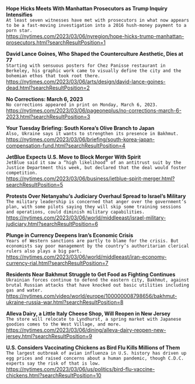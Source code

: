 **Hope Hicks Meets With Manhattan Prosecutors as Trump Inquiry Intensifies**\
`At least seven witnesses have met with prosecutors in what now appears to be a fast-moving investigation into a 2016 hush-money payment to a porn star.`\
https://nytimes.com/2023/03/06/nyregion/hope-hicks-trump-manhattan-prosecutors.html?searchResultPosition=1

**David Lance Goines, Who Shaped the Counterculture Aesthetic, Dies at 77**\
`Starting with sensuous posters for Chez Panisse restaurant in Berkeley, his graphic work came to visually define the city and the bohemian ethos that took root there.`\
https://nytimes.com/2023/03/06/arts/design/david-lance-goines-dead.html?searchResultPosition=2

**No Corrections: March 6, 2023**\
`No corrections appeared in print on Monday, March 6, 2023.`\
https://nytimes.com/2023/03/06/pageoneplus/no-corrections-march-6-2023.html?searchResultPosition=3

**Your Tuesday Briefing: South Korea’s Olive Branch to Japan**\
`Also, Ukraine says it wants to strengthen its presence in Bakhmut.`\
https://nytimes.com/2023/03/06/briefing/south-korea-japan-compensation-fund.html?searchResultPosition=4

**JetBlue Expects U.S. Move to Block Merger With Spirit**\
`JetBlue said it saw a “high likelihood” of an antitrust suit by the Justice Department this week, but declared that the deal would foster competition.`\
https://nytimes.com/2023/03/06/business/jetblue-spirit-merger.html?searchResultPosition=5

**Protests Over Netanyahu’s Judiciary Overhaul Spread to Israel’s Military**\
`The military leadership is concerned that anger over the government’s plan, with some pilots saying they will skip some training sessions and operations, could diminish military capabilities.`\
https://nytimes.com/2023/03/06/world/middleeast/israel-military-judiciary.html?searchResultPosition=6

**Plunge in Currency Deepens Iran’s Economic Crisis**\
`Years of Western sanctions are partly to blame for the crisis. But economists say poor management by the country’s authoritarian clerical rulers also plays a big part.`\
https://nytimes.com/2023/03/06/world/middleeast/iran-economy-currency-rial.html?searchResultPosition=7

**Residents Near Bakhmut Struggle to Get Food as Fighting Continues**\
`Ukrainian forces continue to defend the eastern city, Bakhmut, against brutal Russian attacks that have knocked out basic utilities including gas and water.`\
https://nytimes.com/video/world/europe/100000008798656/bakhmut-ukraine-russia-war.html?searchResultPosition=8

**Alleva Dairy, a Little Italy Cheese Shop, Will Reopen in New Jersey**\
`The store will relocate to Lyndhurst, a spring market with Japanese goodies comes to the West Village, and more.`\
https://nytimes.com/2023/03/06/dining/alleva-dairy-reopen-new-jersey.html?searchResultPosition=9

**U.S. Considers Vaccinating Chickens as Bird Flu Kills Millions of Them**\
`The largest outbreak of avian influenza in U.S. history has driven up egg prices and raised concerns about a human pandemic, though C.D.C. experts say the risk of that is low.`\
https://nytimes.com/2023/03/06/us/politics/bird-flu-vaccine-chickens.html?searchResultPosition=10

